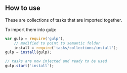 ## How to use

These are collections of tasks that are imported together.

To import them into gulp:

```javascript
var gulp = require('gulp'),
    // modified to point to semantic folder
    install = require('tasks/collections/install');
gulp = install(gulp);

// tasks are now injected and ready to be used
gulp.start('install');
```
